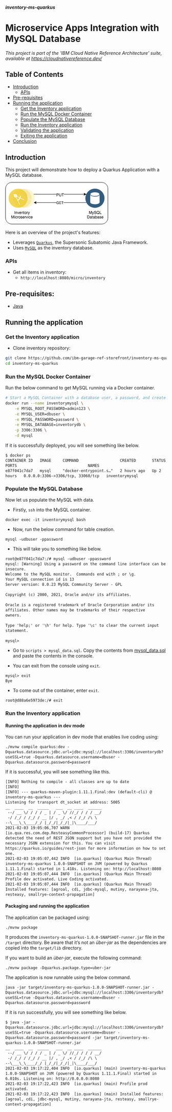 ##### inventory-ms-quarkus

# Microservice Apps Integration with MySQL Database

*This project is part of the 'IBM Cloud Native Reference Architecture' suite, available at
https://cloudnativereference.dev/*

## Table of Contents

* [Introduction](#introduction)
    + [APIs](#apis)
* [Pre-requisites](#pre-requisites)
* [Running the application](#running-the-application)
    + [Get the Inventory application](#get-the-inventory-application)
    + [Run the MySQL Docker Container](#run-the-mysql-docker-container)
    + [Populate the MySQL Database](#populate-the-mysql-database)
    + [Run the Inventory application](#run-the-inventory-application)
    + [Validating the application](#validating-the-application)
    + [Exiting the application](#exiting-the-application)
* [Conclusion](#conclusion)

## Introduction

This project will demonstrate how to deploy a Quarkus Application with a MySQL database.

![Application Architecture](static/inventory.png?raw=true)

Here is an overview of the project's features:
- Leverages [`Quarkus`](https://quarkus.io/), the Supersonic Subatomic Java Framework.
- Uses [`MySQL`](https://www.mysql.com/) as the inventory database.

### APIs

* Get all items in inventory:
    + `http://localhost:8080/micro/inventory`
    
## Pre-requisites:

* [Java](https://www.java.com/en/)

## Running the application

### Get the Inventory application

- Clone inventory repository:

```bash
git clone https://github.com/ibm-garage-ref-storefront/inventory-ms-quarkus.git
cd inventory-ms-quarkus
```

### Run the MySQL Docker Container

Run the below command to get MySQL running via a Docker container.

```bash
# Start a MySQL Container with a database user, a password, and create a new database
docker run --name inventorymysql \
    -e MYSQL_ROOT_PASSWORD=admin123 \
    -e MYSQL_USER=dbuser \
    -e MYSQL_PASSWORD=password \
    -e MYSQL_DATABASE=inventorydb \
    -p 3306:3306 \
    -d mysql
```

If it is successfully deployed, you will see something like below.

```
$ docker ps
CONTAINER ID   IMAGE     COMMAND                  CREATED       STATUS       PORTS                               NAMES
e87f041c7da7   mysql     "docker-entrypoint.s…"   2 hours ago   Up 2 hours   0.0.0.0:3306->3306/tcp, 33060/tcp   inventorymysql
```

### Populate the MySQL Database

Now let us populate the MySQL with data.

- Firstly, `ssh` into the MySQL container.

```
docker exec -it inventorymysql bash
```

- Now, run the below command for table creation.

```
mysql -udbuser -ppassword
```

- This will take you to something like below.

```
root@e87f041c7da7:/# mysql -udbuser -ppassword
mysql: [Warning] Using a password on the command line interface can be insecure.
Welcome to the MySQL monitor.  Commands end with ; or \g.
Your MySQL connection id is 13
Server version: 8.0.23 MySQL Community Server - GPL

Copyright (c) 2000, 2021, Oracle and/or its affiliates.

Oracle is a registered trademark of Oracle Corporation and/or its
affiliates. Other names may be trademarks of their respective
owners.

Type 'help;' or '\h' for help. Type '\c' to clear the current input statement.

mysql> 
```

- Go to `scripts > mysql_data.sql`. Copy the contents from [mysql_data.sql](./scripts/mysql_data.sql) and paste the contents in the console.

- You can exit from the console using `exit`.

```
mysql> exit
Bye
```

- To come out of the container, enter `exit`.

```
root@d88a6e5973de:/# exit
```

### Run the Inventory application

#### Running the application in dev mode

You can run your application in dev mode that enables live coding using:
```shell script
./mvnw compile quarkus:dev -Dquarkus.datasource.jdbc.url=jdbc:mysql://localhost:3306/inventorydb?useSSL=true -Dquarkus.datasource.username=dbuser -Dquarkus.datasource.password=password 
```

If it is successful, you will see something like this.

```
[INFO] Nothing to compile - all classes are up to date
[INFO] 
[INFO] --- quarkus-maven-plugin:1.11.1.Final:dev (default-cli) @ inventory-ms-quarkus ---
Listening for transport dt_socket at address: 5005
__  ____  __  _____   ___  __ ____  ______ 
 --/ __ \/ / / / _ | / _ \/ //_/ / / / __/ 
 -/ /_/ / /_/ / __ |/ , _/ ,< / /_/ /\ \   
--\___\_\____/_/ |_/_/|_/_/|_|\____/___/   
2021-02-03 19:05:06,707 WARN  [io.qua.res.com.dep.ResteasyCommonProcessor] (build-17) Quarkus detected the need of REST JSON support but you have not provided the necessary JSON extension for this. You can visit https://quarkus.io/guides/rest-json for more information on how to set one.
2021-02-03 19:05:07,442 INFO  [io.quarkus] (Quarkus Main Thread) inventory-ms-quarkus 1.0.0-SNAPSHOT on JVM (powered by Quarkus 1.11.1.Final) started in 1.418s. Listening on: http://localhost:8080
2021-02-03 19:05:07,444 INFO  [io.quarkus] (Quarkus Main Thread) Profile dev activated. Live Coding activated.
2021-02-03 19:05:07,444 INFO  [io.quarkus] (Quarkus Main Thread) Installed features: [agroal, cdi, jdbc-mysql, mutiny, narayana-jta, resteasy, smallrye-context-propagation]
```

#### Packaging and running the application

The application can be packaged using:
```shell script
./mvnw package
```
It produces the `inventory-ms-quarkus-1.0.0-SNAPSHOT-runner.jar` file in the `/target` directory.
Be aware that it’s not an _über-jar_ as the dependencies are copied into the `target/lib` directory.

If you want to build an _über-jar_, execute the following command:
```shell script
./mvnw package -Dquarkus.package.type=uber-jar
```

The application is now runnable using the below command.

```
java -jar target/inventory-ms-quarkus-1.0.0-SNAPSHOT-runner.jar -Dquarkus.datasource.jdbc.url=jdbc:mysql://localhost:3306/inventorydb?useSSL=true -Dquarkus.datasource.username=dbuser -Dquarkus.datasource.password=password
```

If it is run successfully, you will see something like below.

```
$ java -jar -Dquarkus.datasource.jdbc.url=jdbc:mysql://localhost:3306/inventorydb?useSSL=true -Dquarkus.datasource.username=dbuser -Dquarkus.datasource.password=password -jar target/inventory-ms-quarkus-1.0.0-SNAPSHOT-runner.jar
__  ____  __  _____   ___  __ ____  ______ 
 --/ __ \/ / / / _ | / _ \/ //_/ / / / __/ 
 -/ /_/ / /_/ / __ |/ , _/ ,< / /_/ /\ \   
--\___\_\____/_/ |_/_/|_/_/|_|\____/___/   
2021-02-03 19:17:22,404 INFO  [io.quarkus] (main) inventory-ms-quarkus 1.0.0-SNAPSHOT on JVM (powered by Quarkus 1.11.1.Final) started in 6.010s. Listening on: http://0.0.0.0:8080
2021-02-03 19:17:22,423 INFO  [io.quarkus] (main) Profile prod activated. 
2021-02-03 19:17:22,423 INFO  [io.quarkus] (main) Installed features: [agroal, cdi, jdbc-mysql, mutiny, narayana-jta, resteasy, smallrye-context-propagation]
```
